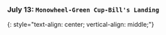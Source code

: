 ### July 13:  **`Monowheel-Green Cup-Bill's Landing`**
{: style="text-align: center; vertical-align: middle;"}

